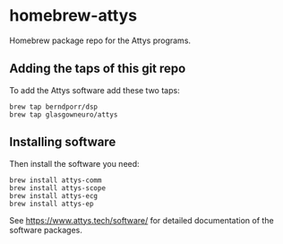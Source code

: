 # homebrew-attys

Homebrew package repo for the Attys programs.

## Adding the taps of this git repo

To add the Attys software add these two taps:

```
brew tap berndporr/dsp
brew tap glasgowneuro/attys
```

## Installing software

Then install the software you need:

```
brew install attys-comm
brew install attys-scope
brew install attys-ecg
brew install attys-ep
```

See https://www.attys.tech/software/ for detailed documentation
of the software packages.